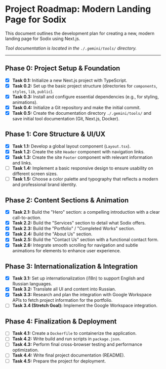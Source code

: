 # Project Roadmap: Modern Landing Page for Sodix

This document outlines the development plan for creating a new, modern landing page for Sodix using Next.js.

*Tool documentation is located in the `./.gemini/tools/` directory.*

---

## Phase 0: Project Setup & Foundation

- [x] **Task 0.1:** Initialize a new Next.js project with TypeScript.
- [x] **Task 0.2:** Set up the basic project structure (directories for `components`, `styles`, `lib`, `public`).
- [x] **Task 0.3:** Install and configure essential dependencies (e.g., for styling, animations).
- [x] **Task 0.4:** Initialize a Git repository and make the initial commit.
- [x] **Task 0.5:** Create the documentation directory `./.gemini/tools/` and save initial tool documentation (Git, Next.js, Docker).

## Phase 1: Core Structure & UI/UX

- [x] **Task 1.1:** Develop a global layout component (`Layout.tsx`).
- [x] **Task 1.2:** Create the site `Header` component with navigation links.
- [x] **Task 1.3:** Create the site `Footer` component with relevant information and links.
- [ ] **Task 1.4:** Implement a basic responsive design to ensure usability on different screen sizes.
- [ ] **Task 1.5:** Choose a color palette and typography that reflects a modern and professional brand identity.

## Phase 2: Content Sections & Animation

- [x] **Task 2.1:** Build the "Hero" section: a compelling introduction with a clear call-to-action.
- [x] **Task 2.2:** Build the "Services" section to detail what Sodix offers.
- [x] **Task 2.3:** Build the "Portfolio" / "Completed Works" section.
- [x] **Task 2.4:** Build the "About Us" section.
- [x] **Task 2.5:** Build the "Contact Us" section with a functional contact form.
- [x] **Task 2.6:** Integrate smooth scrolling for navigation and subtle animations for elements to enhance user experience.

## Phase 3: Internationalization & Integration

- [x] **Task 3.1:** Set up internationalization (i18n) to support English and Russian languages.
- [x] **Task 3.2:** Translate all UI and content into Russian.
- [x] **Task 3.3:** Research and plan the integration with Google Workspace APIs to fetch project information for the portfolio.
- [ ] **Task 3.4 (Stretch Goal):** Implement the Google Workspace integration.

## Phase 4: Finalization & Deployment

- [ ] **Task 4.1:** Create a `Dockerfile` to containerize the application.
- [ ] **Task 4.2:** Write build and run scripts in `package.json`.
- [ ] **Task 4.3:** Perform final cross-browser testing and performance optimization.
- [ ] **Task 4.4:** Write final project documentation (README).
- [ ] **Task 4.5:** Prepare the project for deployment.
